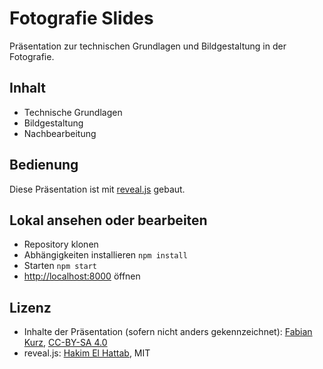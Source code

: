 # Fotografie Slides

Präsentation zur technischen Grundlagen und Bildgestaltung in der Fotografie.

## Inhalt

- Technische Grundlagen
- Bildgestaltung
- Nachbearbeitung

## Bedienung

Diese Präsentation ist mit [reveal.js](https://revealjs.com/) gebaut.

## Lokal ansehen oder bearbeiten

- Repository klonen
- Abhängigkeiten installieren ```npm install```
- Starten ```npm start```
- [http://localhost:8000](http://localhost:8000) öffnen

## Lizenz

- Inhalte der Präsentation (sofern nicht anders gekennzeichnet): [Fabian Kurz](https://www.fabian-kurz.de/), [CC-BY-SA 4.0](https://creativecommons.org/licenses/by-sa/4.0/)
- reveal.js: [Hakim El Hattab](https://hakim.se), MIT
